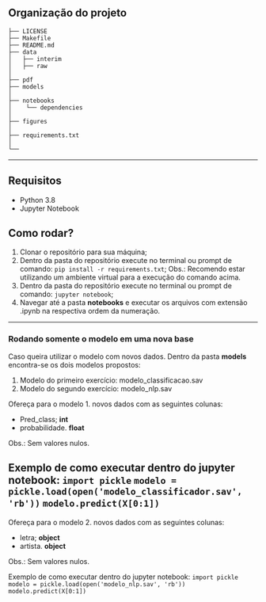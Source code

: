 Organização do projeto
------------

    ├── LICENSE
    ├── Makefile           
    ├── README.md          
    ├── data
    │   ├── interim        
    │   ├── raw            
    │  
    ├── pdf
    ├── models            
    │
    ├── notebooks
    │    └── dependencies                                
    │  
    ├── figures  
    │
    ├── requirements.txt 
    │                         
    └──
--------
## Requisitos
- Python 3.8
- Jupyter Notebook

## Como rodar?

1. Clonar o repositório para sua máquina;
2. Dentro da pasta do repositório execute no terminal ou prompt de comando: ```pip install -r requirements.txt```; 
Obs.: Recomendo estar utilizando um ambiente virtual para a execução do comando acima.
3. Dentro da pasta do repositório execute no terminal ou prompt de comando: ```jupyter notebook```;
4. Navegar até a pasta **notebooks** e executar os arquivos com extensão .ipynb na respectiva ordem da numeração.
---
### Rodando somente o modelo em uma nova base

Caso queira utilizar o modelo com novos dados.
Dentro da pasta **models** encontra-se os dois modelos propostos:
1. Modelo do primeiro exercício: modelo_classificacao.sav
2. Modelo do segundo exercício: modelo_nlp.sav

Ofereça para o modelo 1. novos dados com as seguintes colunas:
- Pred_class; **int** 
- probabilidade. **float**

Obs.: Sem valores nulos.

Exemplo de como executar dentro do jupyter notebook:
```import pickle```
```modelo = pickle.load(open('modelo_classificador.sav', 'rb'))```
```modelo.predict(X[0:1])```
---
Ofereça para o modelo 2. novos dados com as seguintes colunas:
- letra; **object**
- artista. **object**

Obs.: Sem valores nulos.

Exemplo de como executar dentro do jupyter notebook:
```import pickle```
```modelo = pickle.load(open('modelo_nlp.sav', 'rb'))```
```modelo.predict(X[0:1])```